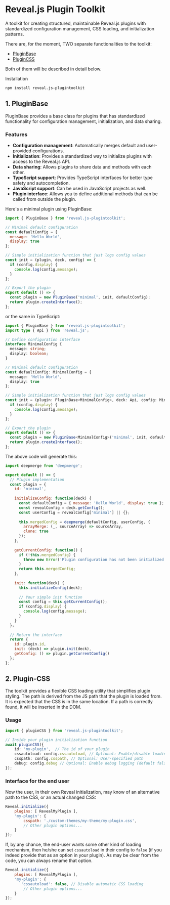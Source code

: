 # Reveal.js Plugin Toolkit

A toolkit for creating structured, maintainable Reveal.js plugins with standardized configuration management, CSS loading, and initialization patterns.

There are, for the moment, TWO separate functionalities to the toolkit:

  - [PluginBase](#1-plugin-base)
  - [PluginCSS](#2-plugin-css)

Both of them will be described in detail below.

Installation
```bash
npm install reveal.js-plugintoolkit
```

## 1. PluginBase

PluginBase provides a base class for plugins that has standardized functionality for configuration management, initialization, and data sharing.


### Features

- **Configuration management**: Automatically merges default and user-provided configurations.
- **Initialization**: Provides a standardized way to initialize plugins with access to the Reveal.js API.
- **Data sharing**: Allows plugins to share data and methods with each other.
- **TypeScript support**: Provides TypeScript interfaces for better type safety and autocompletion.
- **JavaScript support**: Can be used in JavaScript projects as well.
- **Plugin interface**: Allows you to define additional methods that can be called from outside the plugin.

Here's a minimal plugin using PluginBase:

```javascript
import { PluginBase } from 'reveal.js-plugintoolkit';

// Minimal default configuration
const defaultConfig = {
  message: 'Hello World',
  display: true
};

// Simple initialization function that just logs config values
const init = (plugin, deck, config) => {
  if (config.display) {
    console.log(config.message);
  }
};

// Export the plugin
export default () => {
  const plugin = new PluginBase('minimal', init, defaultConfig);
  return plugin.createInterface();
};
```

or the same in TypeScript:

```typescript
import { PluginBase } from 'reveal.js-plugintoolkit';
import type { Api } from 'reveal.js';

// Define configuration interface
interface MinimalConfig {
  message: string;
  display: boolean;
}

// Minimal default configuration
const defaultConfig: MinimalConfig = {
  message: 'Hello World',
  display: true
};

// Simple initialization function that just logs config values
const init = (plugin: PluginBase<MinimalConfig>, deck: Api, config: MinimalConfig): void => {
  if (config.display) {
    console.log(config.message);
  }
};

// Export the plugin
export default () => {
  const plugin = new PluginBase<MinimalConfig>('minimal', init, defaultConfig);
  return plugin.createInterface();
};
```



The above code will generate this:

```javascript
import deepmerge from 'deepmerge';

export default () => {
  // Plugin implementation
  const plugin = {
    id: 'minimal',
    
    initializeConfig: function(deck) {
      const defaultConfig = { message: 'Hello World', display: true };
      const revealConfig = deck.getConfig();
      const userConfig = revealConfig['minimal'] || {};
      
      this.mergedConfig = deepmerge(defaultConfig, userConfig, {
        arrayMerge: (_, sourceArray) => sourceArray,
        clone: true
      });
    },
    
    getCurrentConfig: function() {
      if (!this.mergedConfig) {
        throw new Error('Plugin configuration has not been initialized');
      }
      return this.mergedConfig;
    },
    
    init: function(deck) {
      this.initializeConfig(deck);
      
      // Your simple init function
      const config = this.getCurrentConfig();
      if (config.display) {
        console.log(config.message);
      }
    }
  };
  
  // Return the interface
  return {
    id: plugin.id,
    init: (deck) => plugin.init(deck),
    getConfig: () => plugin.getCurrentConfig()
  };
};
```




## 2. Plugin-CSS

The toolkit provides a flexible CSS loading utility that simplifies plugin styling. The path is derived from the JS path that the plugin is loaded from. It is expected that the CSS is in the same location. If a path is correctly found, it will be inserted in the DOM.

### Usage

```typescript
import { pluginCSS } from 'reveal.js-plugintoolkit';

// Inside your plugin initialization function
await pluginCSS({
    id: 'my-plugin',  // The id of your plugin
    cssautoload: config.cssautoload, // Optional: Enable/disable loading
    csspath: config.csspath, // Optional: User-specified path
    debug: config.debug // Optional: Enable debug logging (default false)
});
```

### Interface for the end user

Now the user, in their own Reveal initialization, may know of an alternative path to the CSS, or an actual changed CSS:

```javascript
Reveal.initialize({
    plugins: [ RevealMyPlugin ],
    'my-plugin': {
        csspath: './custom-themes/my-theme/my-plugin.css',
        // Other plugin options...
    }
});
```

If, by any chance, the end-user wants some other kind of loading mechanism, then he/she can set `cssautoload` in their config to `false` (if you indeed provide that as an option in your plugin). As may be clear from the code, you can always rename that option.

```javascript
Reveal.initialize({
    plugins: [ RevealMyPlugin ],
    'my-plugin': {
       'cssautoload': false, // Disable automatic CSS loading
        // Other plugin options...
    }
});
```
